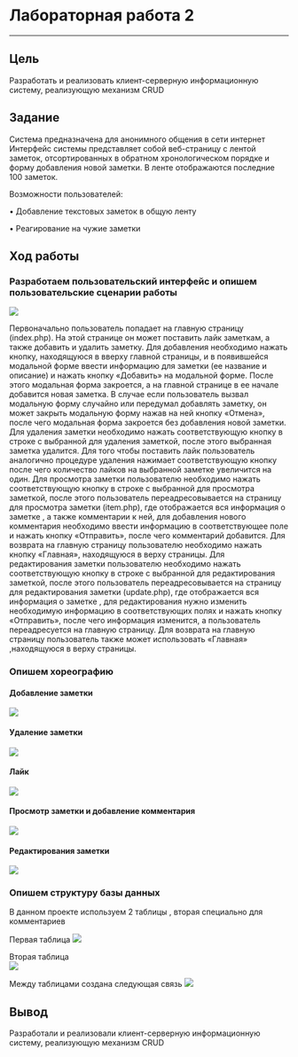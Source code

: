 # Лабораторная работа 2
_____
## Цель
Разработать и реализовать клиент-серверную информационную систему, реализующую механизм CRUD

## Задание
Система предназначена для анонимного общения в сети интернет
Интерфейс системы представляет собой веб-страницу с лентой заметок, отсортированных в обратном хронологическом порядке и форму добавления новой заметки. В ленте отображаются последние 100 заметок.

Возможности пользователей:

•	Добавление текстовых заметок в общую ленту

•	Реагирование на чужие заметки



## Ход работы
### Разработаем пользовательский интерфейс и опишем пользовательские сценарии работы

![](https://raw.githubusercontent.com/EvgenySyromyatnikov/lab-2/main/2023-01-12_19-20-27.png)

Первоначально пользователь попадает на главную страницу (index.php). На этой странице он может поставить лайк заметкам, а также добавить и удалить заметку. Для добавления необходимо нажать кнопку, находящуюся в вверху главной страницы, и в появившейся модальной форме ввести информацию для заметки (ее название и описание) и нажать кнопку «Добавить» на модальной форме. После этого модальная форма закроется, а  на главной  странице в ее начале добавится новая заметка. В случае если пользователь вызвал модальную форму случайно или передумал добавлять заметку, он может закрыть модальную форму нажав на ней кнопку «Отмена», после чего модальная форма закроется без добавления новой заметки. Для удаления заметки необходимо нажать соответствующую кнопку в строке с выбранной для удаления заметкой, после этого выбранная заметка удалится. Для того чтобы поставить лайк пользователь аналогично процедуре удаления нажимает соответствующую кнопку после чего количество лайков на выбранной заметке увеличится на один.   Для просмотра заметки пользователю необходимо нажать соответствующую кнопку в строке с выбранной для просмотра заметкой, после этого пользователь переадресовывается на страницу для просмотра заметки (item.php), где  отображается вся информация о заметке , а также комментарии к ней, для добавления нового комментария необходимо ввести информацию в соответствующее поле  и нажать кнопку «Отправить», после чего комментарий добавится. Для возврата на главную страницу пользователю необходимо нажать кнопку «Главная», находящуюся в верху страницы. Для редактирования заметки пользователю необходимо нажать соответствующую кнопку в строке с выбранной для редактирования заметкой, после этого пользователь переадресовывается на страницу для редактирования заметки (update.php), где  отображается вся информация о заметке , для редактирования нужно изменить необходимую информацию в соответствующих полях  и нажать кнопку «Отправить», после чего информация изменится, а пользователь переадресуется на главную страницу. Для возврата на главную страницу пользователь также может использовать «Главная» ,находящуюся в верху страницы.
### 	Опишем хореографию
#### Добавление заметки
![](https://raw.githubusercontent.com/EvgenySyromyatnikov/lab-2/main/2023-01-12_19-21-24.png)

#### 	Удаление заметки
![](https://raw.githubusercontent.com/EvgenySyromyatnikov/lab-2/e474e9725443beb23f7fe7103118164a3f3cb315/2023-01-12_19-21-24.png)

#### 		Лайк
![](https://raw.githubusercontent.com/EvgenySyromyatnikov/lab-2/e474e9725443beb23f7fe7103118164a3f3cb315/2023-01-12_19-21-47.png)

#### 		Просмотр заметки и добавление комментария
![](https://raw.githubusercontent.com/EvgenySyromyatnikov/lab-2/e474e9725443beb23f7fe7103118164a3f3cb315/2023-01-12_19-22-04.png)

#### Редактирования заметки 		
![](https://raw.githubusercontent.com/EvgenySyromyatnikov/lab-2/e474e9725443beb23f7fe7103118164a3f3cb315/2023-01-12_19-22-23.png)

### 	Опишем структуру базы данных
В данном проекте используем 2 таблицы , вторая специально для комментариев

Первая таблица
![](https://raw.githubusercontent.com/EvgenySyromyatnikov/lab-2/e474e9725443beb23f7fe7103118164a3f3cb315/2023-01-12_19-22-55.png) 

 Вторая таблица  
![](https://raw.githubusercontent.com/EvgenySyromyatnikov/lab-2/e474e9725443beb23f7fe7103118164a3f3cb315/2023-01-12_19-23-33.png)  

Между таблицами создана следующая связь
![](https://raw.githubusercontent.com/EvgenySyromyatnikov/lab-2/e474e9725443beb23f7fe7103118164a3f3cb315/2023-01-12_19-23-53.png)  


## Вывод

Разработали и реализовали клиент-серверную информационную систему, реализующую механизм CRUD
